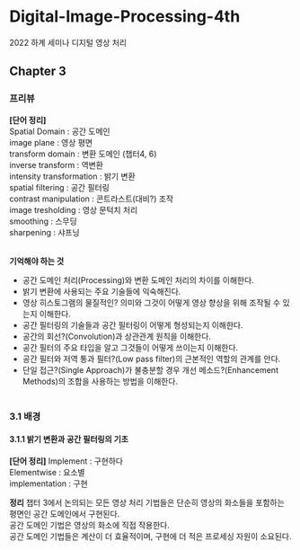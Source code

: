 # Digital-Image-Processing-4th
2022 하계 세미나 디지털 영상 처리

## Chapter 3
### 프리뷰
__[단어 정리]__<br/>
Spatial Domain : 공간 도메인<br/>
image plane : 영상 평면<br/>
transform domain : 변환 도메인 (챕터4, 6)<br/>
inverse transform : 역변환<br/>
intensity transformation : 밝기 변환<br/>
spatial filtering : 공간 필터링<br/>
contrast manipulation : 콘트라스트(대비?) 조작<br/>
image tresholding : 영상 문턱치 처리<br/>
smoothing : 스무딩<br/>
sharpening : 샤프닝<br/><br/>


__기억해야 하는 것__
- 공간 도메인 처리(Processing)와 변환 도메인 처리의 차이를 이해한다.
- 밝기 변환에 사용되는 주요 기술들에 익숙해진다.
- 영상 히스토그램의 물질적인? 의미와 그것이 어떻게 영상 향상을 위해 조작될 수 있는지 이해한다.
- 공간 필터링의 기술들과 공간 필터링이 어떻게 형성되는지 이해한다.
- 공간의 회선?(Convolution)과 상관관계 원칙을 이해한다.
- 공간 필터의 주요 타입을 알고 그것들이 어떻게 쓰이는지 이해한다.
- 공간 필터와 저역 통과 필터?(Low pass filter)의 근본적인 역할의 관계를 안다.
- 단일 접근?(Single Approach)가 불충분할 경우 개선 메소드?(Enhancement Methods)의 조합을 사용하는 방법을 이해한다.<br/><br/>


### 3.1 배경
#### 3.1.1 밝기 변환과 공간 필터링의 기초<br/>
__[단어 정리]__
Implement : 구현하다<br/>
Elementwise : 요소별<br/>
implementation : 구현<br/>



__정리__
챕터 3에서 논의되는 모든 영상 처리 기법들은 단순히 영상의 화소들을 포함하는 평면인 공간 도메인에서 구현된다.<br/>
공간 도메인 기법은 영상의 화소에 직접 작용한다.<br/>
공간 도메인 기법들은 계산이 더 효율적이며, 구현에 더 적은 프로세싱 자원이 소요된다.<br/>

